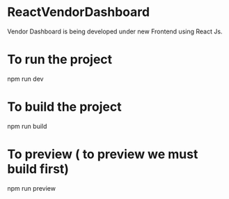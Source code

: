# ReactVendorDashboard
Vendor Dashboard is being developed under new Frontend using React Js.

# To run the project
npm run dev 


# To build the project 
npm run build 

# To preview ( to preview we must build first)
npm run preview 
